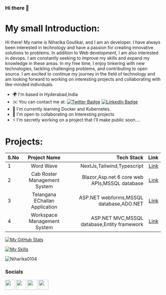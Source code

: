 
### Hi there 👋
# My small Introduction:

Hi there! My name is Niharika Goulikar, and I am an developer. I have always been interested in technology and have a passion for creating innovative solutions to problems. In addition to Web development, I am also interested in devops. I am constantly seeking to improve my skills and expand my knowledge in these areas. In my free time, I enjoy tinkering with new technologies, tackling challenging problems, and contributing to open source. I am excited to continue my journey in the field of technology and am looking forward to working on interesting projects and collaborating with like-minded individuals.

* 🌍  I'm based in Hyderabad,India
* ✉️  You can contact me at: [![Twitter Badge](https://img.shields.io/badge/Twitter-Profile-informational?style=flat&logo=twitter&logoColor=white&color=1CA2F1)](https://twitter.com/NiharikaGoulik1) [![LinkedIn Badge](https://img.shields.io/badge/LinkedIn-Profile-informational?style=flat&logo=linkedin&logoColor=white&color=#0d6da8)](https://www.linkedin.com/in/niharika-goulikar-43a2a01b0/)
* 🧠  I'm currently learning Docker and Kubernetes. 
* 🤝  I'm open to collaborating on Interesting projects
* ⚡  I'm secretly working on a project that I'll make public soon....

# Projects:

| S.No          | Project Name                                  | Tech Stack                                     |Link                                         |
| ------------- |:---------------------------------------------:| ----------------------------------------------:|--------------------------------------------:| 
|1              | Word Wave                                     | NextJs,Tailwind,Typescript                     |[Link](https://github.com/Niharika0104/wordwave) | 
|2              | Cab Roster Management System                  |   Blazor,Asp.net 6 core web APIs,MSSQL database|     [Link](https://github.com/Niharika0104/CabRosterManagementSystem)                     
|3              | Telangana EChallan Application                |    ASP.NET webforms,MSSQL database,ADO.NET     |[Link](https://github.com/Niharika0104/TelanganaEchallan)    | 
|4              | Workspace Management System                   | ASP.NET MVC,MSSQL database,Entity framework    |<a href="#" class="button blue">Link</a>     | 


[![My GitHub Stats](https://github-readme-stats.vercel.app/api/?username=Niharika0104&count_private=true&theme=tokyonight&showicons=true)]()

[![My Skills](https://skillicons.dev/icons?i=react,dotnet,js,java,cs,docker,git,postman,prisma,css,html,postgres,redis,redux,ts,py,c,nodejs,nextjs,mysql,mongodb,githubT&perline=6)](https://skillicons.dev)
<p><img align="center" src="https://github-readme-streak-stats.herokuapp.com/?user=Niharika0104&theme=tokyonight" alt="Niharika0104" /></p>

### Socials

<p align="left"> <a href="https://discord.com/users/niharika3329" target="_blank" rel="noreferrer"><img src="https://raw.githubusercontent.com/danielcranney/readme-generator/main/public/icons/socials/discord.svg" width="32" height="32" /></a> <a href="https://github.com/Niharika0104" target="_blank" rel="noreferrer"><img src="https://raw.githubusercontent.com/danielcranney/readme-generator/main/public/icons/socials/github.svg" width="32" height="32" /></a> <a href="https://www.linkedin.com/in/niharika-goulikar-43a2a01b0/" target="_blank" rel="noreferrer"><img src="https://raw.githubusercontent.com/danielcranney/readme-generator/main/public/icons/socials/linkedin.svg" width="32" height="32" /></a> <a href="https://twitter.com/NiharikaGoulik1" target="_blank" rel="noreferrer"><img src="https://raw.githubusercontent.com/danielcranney/readme-generator/main/public/icons/socials/twitter.svg" width="32" height="32" /></a></p>
